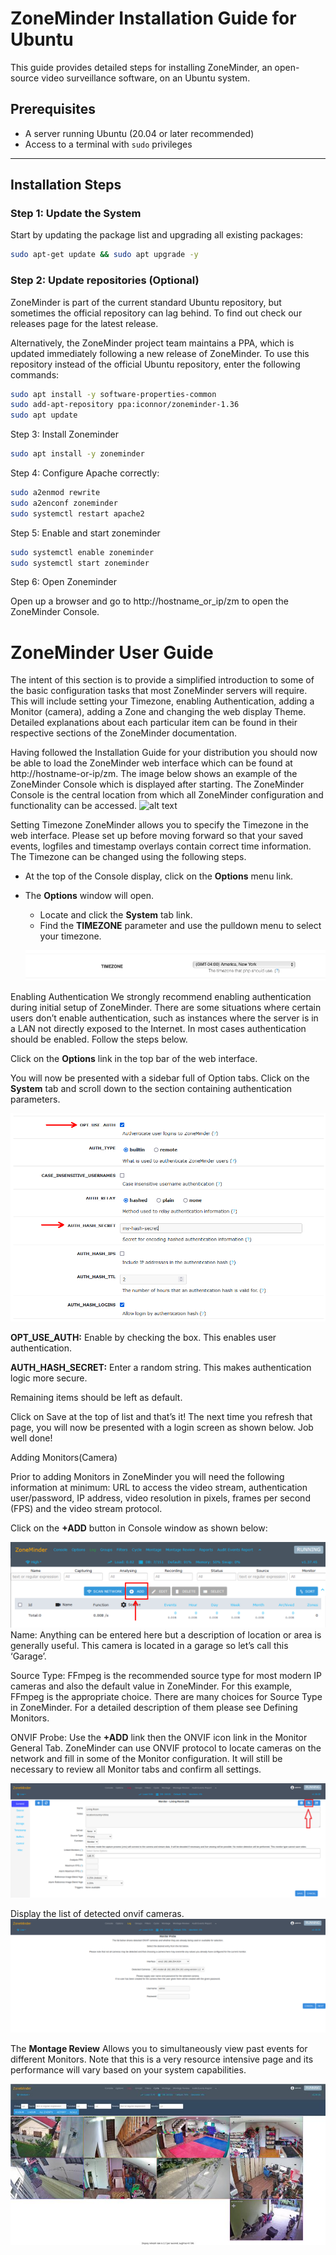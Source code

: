 # ZoneMinder Installation Guide for Ubuntu

This guide provides detailed steps for installing ZoneMinder, an open-source video surveillance software, on an Ubuntu system.

## Prerequisites

- A server running Ubuntu (20.04 or later recommended)
- Access to a terminal with `sudo` privileges

---

## Installation Steps

### Step 1: Update the System

Start by updating the package list and upgrading all existing packages:

```bash
sudo apt-get update && sudo apt upgrade -y
```

### Step 2: Update repositories (Optional)

ZoneMinder is part of the current standard Ubuntu repository, but sometimes the official repository can lag behind. To find out check our releases page for the latest release.

Alternatively, the ZoneMinder project team maintains a PPA, which is updated immediately following a new release of ZoneMinder. To use this repository instead of the official Ubuntu repository, enter the following commands:

```bash
sudo apt install -y software-properties-common
sudo add-apt-repository ppa:iconnor/zoneminder-1.36
sudo apt update
```

Step 3: Install Zoneminder

```bash
sudo apt install -y zoneminder
```

Step 4: Configure Apache correctly:

```bash
sudo a2enmod rewrite
sudo a2enconf zoneminder
sudo systemctl restart apache2
```
Step 5: Enable and start zoneminder

```bash
sudo systemctl enable zoneminder
sudo systemctl start zoneminder
```
Step 6: Open Zoneminder

Open up a browser and go to http://hostname_or_ip/zm to open the ZoneMinder Console.


# ZoneMinder User Guide

The intent of this section is to provide a simplified introduction to some of the basic configuration tasks that most ZoneMinder servers will require. This will include setting your Timezone, enabling Authentication, adding a Monitor (camera), adding a Zone and changing the web display Theme. Detailed explanations about each particular item can be found in their respective sections of the ZoneMinder documentation.

Having followed the Installation Guide for your distribution you should now be able to load the ZoneMinder web interface which can be found at http://hostname-or-ip/zm. The image below shows an example of the ZoneMinder Console which is displayed after starting. The ZoneMinder Console is the central location from which all ZoneMinder configuration and functionality can be accessed.
![alt text](console.png)


Setting Timezone
ZoneMinder allows you to specify the Timezone in the web interface. Please set up before moving forward so that your saved events, logfiles and timestamp overlays contain correct time information. The Timezone can be changed using the following steps.

- At the top of the Console display, click on the **Options** menu link.
- The **Options** window will open. 
  - Locate and click the **System** tab link.
  - Find the **TIMEZONE** parameter and use the pulldown menu to select your timezone.

  ![alt text](screenshots/timezone.png)

Enabling Authentication
We strongly recommend enabling authentication during initial setup of ZoneMinder. There are some situations where certain users don’t enable authentication, such as instances where the server is in a LAN not directly exposed to the Internet. In most cases authentication should be enabled. Follow the steps below.

Click on the **Options** link in the top bar of the web interface.

You will now be presented with a sidebar full of Option tabs. Click on the **System** tab and scroll down to the section containing authentication parameters.

![alt text](screenshots/authentication.png)

**OPT_USE_AUTH:** Enable by checking the box. This enables user authentication.

**AUTH_HASH_SECRET:** Enter a random string. This makes authentication logic more secure.

Remaining items should be left as default.

Click on Save at the top of list and that’s it! The next time you refresh that page, you will now be presented with a login screen as shown below. Job well done!


Adding Monitors(Camera)

Prior to adding Monitors in ZoneMinder you will need the following information at minimum: URL to access the video stream, authentication user/password, IP address, video resolution in pixels, frames per second (FPS) and the video stream protocol.

Click on the **+ADD** button in Console window as shown below:

![alt text](screenshots/add.png)
Name: Anything can be entered here but a description of location or area is generally useful. This camera is located in a garage so let’s call this ‘Garage’.

Source Type: FFmpeg is the recommended source type for most modern IP cameras and also the default value in ZoneMinder. For this example, FFmpeg is the appropriate choice. There are many choices for Source Type in ZoneMinder. For a detailed description of them please see Defining Monitors.

 ONVIF Probe: Use the **+ADD** link then the ONVIF icon link in the Monitor General Tab. ZoneMinder can use ONVIF protocol to locate cameras on the network and fill in some of the Monitor configuration. It will still be necessary to review all Monitor tabs and confirm all settings.

 ![alt text](screenshots/ovifprobe.png)

Display the list of detected onvif cameras.
![alt text](screenshots/monitorprobe.png)

The **Montage  Review** Allows you to simultaneously view past events for different Monitors. Note that this is a very resource intensive page and its performance will vary based on your system capabilities.

![alt text](screenshots/MontageReview.png)
